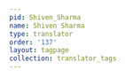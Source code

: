 ```yaml
---
pid: Shiven_Sharma
name: Shiven Sharma
type: translator
order: '137'
layout: tagpage
collection: translator_tags
---
```

